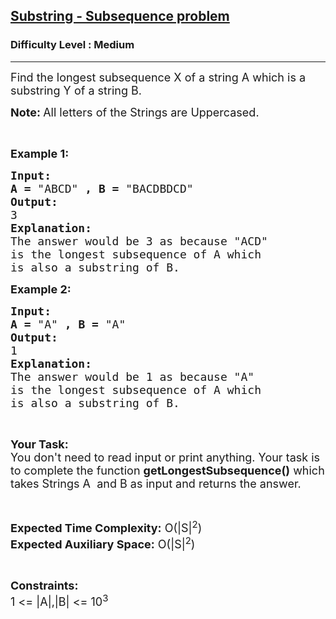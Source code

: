 <h2><a href="https://practice.geeksforgeeks.org/problems/substring-subsequence-problem1631/1?utm_source=youtube&utm_medium=collab_striver_ytdescription&utm_campaign=generate-all-binary-strings">Substring - Subsequence problem</a></h2><h3>Difficulty Level : Medium</h3><hr><div class="problems_problem_content__Xm_eO"><p><span style="font-size:18px">Find the longest subsequence X of a string A which is a substring Y of a string B.</span></p>

<p><span style="font-size:18px"><strong>Note: </strong>All letters of the Strings are Uppercased.</span></p>

<p>&nbsp;</p>

<p><span style="font-size:18px"><strong>Example 1:</strong> </span></p>

<pre><span style="font-size:18px"><strong>Input:</strong>
<strong>A = </strong>"ABCD"<strong> , B = </strong>"BACDBDCD"
<strong>Output:
</strong>3
<strong>Explanation:</strong>
The answer would be 3 as because "ACD"
is the longest subsequence of A which
is also a substring of B.</span></pre>

<p><span style="font-size:18px"><strong>Example 2:</strong></span></p>

<pre><span style="font-size:18px"><strong>Input:</strong>
<strong>A = </strong>"A"<strong> , B = </strong>"A"
<strong>Output:
</strong>1
<strong>Explanation:</strong>
The answer would be 1 as because "A"
is the longest subsequence of A which
is also a substring of B. </span></pre>

<p>&nbsp;</p>

<p><span style="font-size:18px"><strong>Your Task:</strong><br>
You don't need to read input or print anything. Your task is to complete the function <strong>getLongestSubsequence</strong><strong>()</strong> which takes Strings A&nbsp; and B as input and returns the answer.</span></p>

<p>&nbsp;</p>

<p><span style="font-size:18px"><strong>Expected Time Complexity:</strong> O(|S|<sup>2</sup>)<br>
<strong>Expected Auxiliary Space:</strong> O(|S|<sup>2</sup>)</span></p>

<p>&nbsp;</p>

<p><span style="font-size:18px"><strong>Constraints:</strong><br>
1 &lt;= |A|,|B| &lt;= 10<sup>3</sup></span></p>
</div>